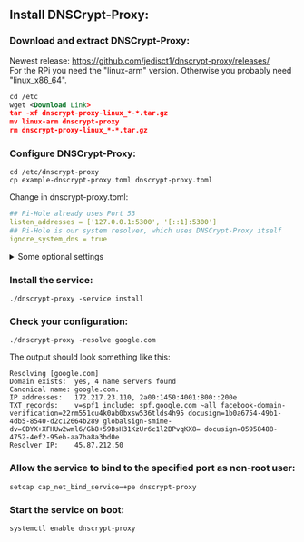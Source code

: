 ## Install DNSCrypt-Proxy:   

### **Download and extract DNSCrypt-Proxy:**  
Newest release: https://github.com/jedisct1/dnscrypt-proxy/releases/  
For the RPi you need the "linux-arm" version. Otherwise you probably need "linux_x86_64".
```xml
cd /etc
wget <Download Link>
tar -xf dnscrypt-proxy-linux_*-*.tar.gz
mv linux-arm dnscrypt-proxy
rm dnscrypt-proxy-linux_*-*.tar.gz
```

### **Configure DNSCrypt-Proxy:**  
```
cd /etc/dnscrypt-proxy
cp example-dnscrypt-proxy.toml dnscrypt-proxy.toml
```
Change in dnscrypt-proxy.toml:
```yaml
## Pi-Hole already uses Port 53
listen_addresses = ['127.0.0.1:5300', '[::1]:5300'] 
## Pi-Hole is our system resolver, which uses DNSCrypt-Proxy itself
ignore_system_dns = true
```
<details>
<summary>Some optional settings</summary>

```xml
server_names = [’ <SERVER NAME1>’, ’ <SERVER NAME2>’] ## If you want to use specific servers
ipv6_servers = false ## “true” if your VPN service supports IPv6
require_dnssec = true # I would recommend it for security reasons
require_nolog = true ## I would recommend it for privacy reasons
fallback_resolver = ‘176.126.70.119:53’ ## OpenNIC; You can use any server you trust

##Insert below “[sources]”:
[sources.’<LIST NAME>’]
urls = [’<List URL>’, ‘<BACKUP URL>’]
minisign_key = ‘<MINISIGN_KEY>’
cache_file = ‘<CACHE FILE (CUSTOM)>’

##Insert below “[anonymized_dns]”:
routes = [
{ server_name=’ <SERVER NAME1>’, via=[’ <RELAY NAME>’,<…>] },
{ server_name=’<SERVER NAME2>’, via=[’ <RELAY NAME>’,<…>] }
]
```
[Server/Relay lists ("Sources")](https://github.com/DNSCrypt/dnscrypt-resolvers/tree/master/v3)  
[More info about the servers](https://github.com/dyne/dnscrypt-proxy/blob/master/dnscrypt-resolvers.csv)
</details>

### **Install the service:**  
    ./dnscrypt-proxy -service install

### **Check your configuration:**  
    ./dnscrypt-proxy -resolve google.com
The output should look something like this:
```
Resolving [google.com]
Domain exists:  yes, 4 name servers found
Canonical name: google.com.
IP addresses:   172.217.23.110, 2a00:1450:4001:800::200e
TXT records:    v=spf1 include:_spf.google.com ~all facebook-domain-verification=22rm551cu4k0ab0bxsw536tlds4h95 docusign=1b0a6754-49b1-4db5-8540-d2c12664b289 globalsign-smime-dv=CDYX+XFHUw2wml6/Gb8+59BsH31KzUr6c1l2BPvqKX8= docusign=05958488-4752-4ef2-95eb-aa7ba8a3bd0e
Resolver IP:    45.87.212.50
```

### **Allow the service to bind to the specified port as non-root user:**  
    setcap cap_net_bind_service=+pe dnscrypt-proxy 

### **Start the service on boot:**  
    systemctl enable dnscrypt-proxy
